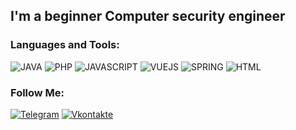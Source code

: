 ## I'm a beginner Сomputer security engineer

### Languages and Tools:
![JAVA](https://img.shields.io/badge/-JAVA-090909?style=for-the-badge&logo=oracle&logoColor=47C5FB)
![PHP](https://img.shields.io/badge/-PHP-090909?style=for-the-badge&logo=php&logoColor=097CDB)
![JAVASCRIPT](https://img.shields.io/badge/-JavaScript-090909?style=for-the-badge&logo=javascript&logoColor=FFED00)
![VUEJS](https://img.shields.io/badge/-VueJs-090909?style=for-the-badge&logo=vue.js&logoColor=00b300)
![SPRING](https://img.shields.io/badge/-SPRING-090909?style=for-the-badge&logo=spring&logoColor=9ACD32)
![HTML](https://img.shields.io/badge/-HTML-090909?style=for-the-badge&logo=html5&logoColor=e34c26)

### Follow Me:
[![Telegram](https://img.shields.io/badge/-Telegram-090909?style=for-the-badge&logo=telegram&logoColor=27A0D9)](https://t.me/kaijq)
[![Vkontakte](https://img.shields.io/badge/-Vkontakte-090909?style=for-the-badge&logo=Vk&logoColor=4F7DB3)](https://vk.com/stichuxa)
